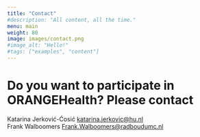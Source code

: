 ```yaml
---
title: "Contact"
#description: "All content, all the time."
menu: main
weight: 80
image: images/contact.png
#image_alt: "Hello!"
#tags: ["examples", "content"]
---
```


# Do you want to participate in ORANGEHealth? Please contact 

Katarina Jerković-Ćosić katarina.jerkovic@hu.nl  
Frank Walboomers Frank.Walboomers@radboudumc.nl


